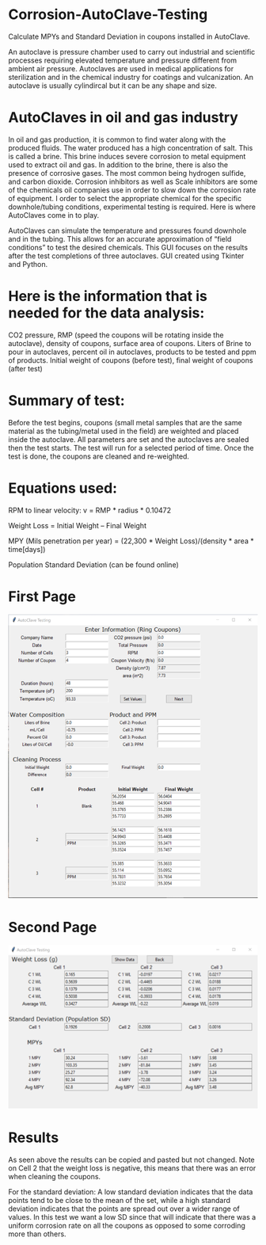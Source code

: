 # Corrosion-AutoClave-Testing
Calculate MPYs and Standard Deviation in coupons installed in AutoClave. 

An autoclave is pressure chamber used to carry out industrial and scientific processes requiring elevated temperature and pressure different from ambient air pressure. Autoclaves are used in medical applications for sterilization and in the chemical industry for coatings and vulcanization. An autoclave is usually cylindircal but it can be any shape and size.

# AutoClaves in oil and gas industry

In oil and gas production, it is common to find water along with the produced fluids. The water produced has a high concentration of salt. This is called a brine. This brine induces severe corrosion to metal equipment used to extract oil and gas. In addition to the brine, there is also the presence of corrosive gases. The most common being hydrogen sulfide, and carbon dioxide. 
Corrosion inhibitors as well as Scale inhibitors are some of the chemicals oil companies use in order to slow down the corrosion rate of equipment. I order to select the appropriate chemical for the specific downhole/tubing conditions, experimental testing is required. Here is where AutoClaves come in to play. 

AutoClaves can simulate the temperature and pressures found downhole and in the tubing. This allows for an accurate approximation of “field conditions” to test the desired chemicals. 
This GUI focuses on the results after the test completions of three autoclaves.  GUI created using Tkinter and Python. 

# Here is the information that is needed for the data analysis:

CO2 pressure, RMP (speed the coupons will be rotating inside the autoclave), density of coupons, surface area of coupons.
Liters of Brine to pour in autoclaves, percent oil in autoclaves, products to be tested and ppm of products. 
Initial weight of coupons (before test), final weight of coupons (after test)

# Summary of test:

Before the test begins, coupons (small metal samples that are the same material as the tubing/metal used in the field) are weighted and placed inside the autoclave. All parameters are set and the autoclaves are sealed then the test starts. The test will run for a selected period of time. Once the test is done, the coupons are cleaned and re-weighted. 

# Equations used: 

RPM to linear velocity:	v = RMP * radius * 0.10472

Weight Loss = Initial Weight – Final Weight 

MPY (Mils penetration per year) = (22,300 * Weight Loss)/(density * area * time[days])

Population Standard Deviation (can be found online)

# First Page
![alt text](https://github.com/cerdamario13/Corrosion-AutoClave-Testing/blob/master/AutoClave_FirstPage_Github.png)

# Second Page
![alt text](https://github.com/cerdamario13/Corrosion-AutoClave-Testing/blob/master/AutoClave_SecondPage_Github.png)

# Results
As seen above the results can be copied and pasted but not changed. Note on Cell 2 that the weight loss is negative, this means that there was an error when cleaning the coupons. 

For the standard deviation: A low standard deviation indicates that the data points tend to be close to the mean of the set, while a high standard deviation indicates that the points are spread out over a wider range of values. In this test we want a low SD since that will indicate that there was a uniform corrosion rate on all the coupons as opposed to some corroding more than others. 


